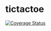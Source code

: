 # tictactoe
[![Coverage Status](https://coveralls.io/repos/Snidgengid/tictactoe/badge.svg?branch=master&service=github)](https://coveralls.io/github/Snidgengid/tictactoe?branch=master)
